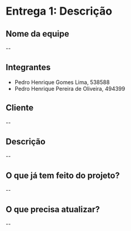 # Entrega 1: Descrição

## Nome da equipe
--

## Integrantes
* Pedro Henrique Gomes Lima, 538588
* Pedro Henrique Pereira de Oliveira, 494399

## Cliente
--

## Descrição
--

## O que já tem feito do projeto?
--

## O que precisa atualizar?
--
